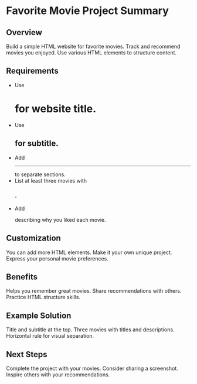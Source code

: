 # Favorite Movie Project Summary

## Overview
Build a simple HTML website for favorite movies.
Track and recommend movies you enjoyed.
Use various HTML elements to structure content.

## Requirements
- Use <h1> for website title.
- Use <h2> for subtitle.
- Add <hr> to separate sections.
- List at least three movies with <h3>.
- Add <p> describing why you liked each movie.

## Customization
You can add more HTML elements.
Make it your own unique project.
Express your personal movie preferences.

## Benefits
Helps you remember great movies.
Share recommendations with others.
Practice HTML structure skills.

## Example Solution
Title and subtitle at the top.
Three movies with titles and descriptions.
Horizontal rule for visual separation.

## Next Steps
Complete the project with your movies.
Consider sharing a screenshot.
Inspire others with your recommendations. 